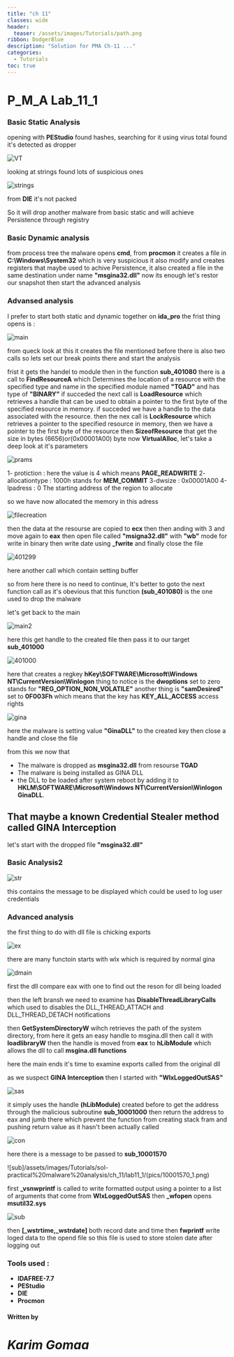 ```yaml
---
title: "ch 11"
classes: wide
header:
  teaser: /assets/images/Tutorials/path.png
ribbon: DodgerBlue
description: "Solution for PMA Ch-11 ..."
categories:
  - Tutorials
toc: true
---
```



# P_M_A Lab_11_1

### Basic Static Analysis

opening with **PEStudio** found hashes, searching for it using virus total found it's detected as dropper 

![VT](/assets/images/Tutorials/sol-practical%20malware%20analysis/ch_11/lab11_1/pics/vt.png)

looking at strings found lots of suspicious ones

![strings](/assets/images/Tutorials/sol-practical%20malware%20analysis/ch_11/lab11_1/pics/strings.png)

from **DIE** it's not packed

So it will drop another malware from basic static and will achieve Persistence through registry 

### Basic Dynamic analysis

from process tree the malware opens **cmd**, from **procmon** it creates a file in **C:\Windows\System32** which is very suspicious it also modify and creates registers that maybe used to achive Persistence, it also created a file in the same destination under name **"msgina32.dll"**
now its enough let's restor our snapshot then start the advanced analysis

### Advansed analysis

I prefer to start both static and dynamic  together 
on **ida_pro** the frist thing opens is :

![main](/assets/images/Tutorials/sol-practical%20malware%20analysis/ch_11/lab11_1/pics/main.png)

from queck look at this it creates the file mentioned before 
there is also two calls so lets set our break points there and start the analysis

frist it gets the handel to module then in the function **sub_401080** there is a call to **FindResourceA** which Determines the location of a resource with the specified type and name in the specified module named **"TGAD"** and has type of **"BINARY"** if succeded the next call is **LoadResource** which retrieves a handle that can be used to obtain a pointer to the first byte of the specified resource in memory.
if succeded we have  a handle to the data associated with the resource.
then the nex call is **LockResource** which retrieves a pointer to the specified resource in memory, then we have a pointer to the first byte of the resource
then **SizeofResource** that get the size in bytes (6656)or(0x00001A00) byte 
now **VirtualAlloc**, let's take a deep look at it's parameters 

![prams](/assets/images/Tutorials/sol-practical%20malware%20analysis/ch_11/lab11_1/pics/Parameters.png)

1- protiction : here the value is 4 which means **PAGE_READWRITE** 
2- allocationtype : 1000h stands for **MEM_COMMIT** 
3-dwsize : 0x00001A00
4-lpadress : 0 The starting address of the region to allocate

so we have now allocated the memory in this adress 

![filecreation](/assets/images/Tutorials/sol-practical%20malware%20analysis/ch_11/lab11_1/pics/file%20creation.png)

then the data at the resourse are copied to **ecx**  then then anding with 3 and move again to **eax** then open file called **"msigna32.dll"** with **"wb"** mode for write in binary 
then write date using **_fwrite** and finally close the file 

![401299](/assets/images/Tutorials/sol-practical%20malware%20analysis/ch_11/lab11_1/pics/call401299.png)

here another call which contain setting buffer 

so from here there is no need to continue, It's better to goto the next function call as it's obevious that this function **(sub_401080)** is the one used to drop the malware 

let's get back to the main 

![main2](/assets/images/Tutorials/sol-practical%20malware%20analysis/ch_11/lab11_1/pics/main2.png)

here this get handle to the created file then pass it to our target **sub_401000**

![401000](/assets/images/Tutorials/sol-practical%20malware%20analysis/ch_11/lab11_1/pics/401000.png)

here that creates a regkey **hKey\SOFTWARE\Microsoft\Windows NT\CurrentVersion\Winlogon** 
thing to notice is the **dwoptions** set to zero stands for **"REG_OPTION_NON_VOLATILE"** 
another thing is **"samDesired"** set to **0F003Fh** which means that the key has **KEY_ALL_ACCESS** access rights 

![gina](/assets/images/Tutorials/sol-practical%20malware%20analysis/ch_11/lab11_1/pics/gina.png)

here the malware is setting value **"GinaDLL"** to the created key then close a handle and close the file 

from this we now that 
- The malware is dropped as **msgina32.dll** from resourse **TGAD**
- The malware is being installed as GINA DLL 
- the DLL to be loaded after system reboot by adding it to **HKLM\SOFTWARE\Microsoft\Windows NT\CurrentVersion\Winlogon\
GinaDLL**.

That maybe a known Credential Stealer method called GINA Interception 
-

let's start with the dropped file **"msgina32.dll"**

### Basic Analysis2

![str](/assets/images/Tutorials/sol-practical%20malware%20analysis/ch_11/lab11_1/pics/strings2.png)

this contains the message to be displayed which could be used to log user credentials

### Advanced analysis

the first thing to do with dll file is chicking exports

![ex](/assets/images/Tutorials/sol-practical%20malware%20analysis/ch_11/lab11_1/pics/exports.png)

there are many functoin starts with wlx which is required by normal gina 

![dmain](/assets/images/Tutorials/sol-practical%20malware%20analysis/ch_11/lab11_1/pics/dllmain.png)

first the dll compare eax with one to find out the reson for dll being loaded

then the left bransh we need to examine has 
**DisableThreadLibraryCalls** which used to disables the DLL_THREAD_ATTACH and DLL_THREAD_DETACH notifications

then **GetSystemDirectoryW** wihch retrieves the path of the system directory, from here it gets an easy handle to msgina.dll then call it with **loadlibraryW** then the handle is moved from **eax** to **hLibModule** which allows the dll to call **msgina.dll functions** 

here the main ends it's time to examine exports called from the original dll

as we suspect **GINA Interception** then I started with **"WlxLoggedOutSAS"**

![sas](/assets/images/Tutorials/sol-practical%20malware%20analysis/ch_11/lab11_1/pics/sasout.png) 

it simply uses the handle **(hLibModule)** created before to get the address through the malicious subroutine **sub_10001000** then return the address to eax and jumb there which prevent the function from creating stack fram and pushing return value as it hasn't been actually called

![con](/assets/images/Tutorials/sol-practical%20malware%20analysis/ch_11/lab11_1/pics/consasout.png)

here there is a message to be passed to **sub_10001570**

![sub]/assets/images/Tutorials/sol-practical%20malware%20analysis/ch_11/lab11_1/(pics/10001570_1.png)

first **_vsnwprintf** is called to write formatted output using a pointer to a list of arguments that come from **WlxLoggedOutSAS** then **_wfopen** opens **msutil32.sys** 

![sub](/assets/images/Tutorials/sol-practical%20malware%20analysis/ch_11/lab11_1/pics/10001570_2.png)

then **[_wstrtime,_wstrdate]** both record date and time then **fwprintf** write loged data to the opend file 
so this file is used to store stolen date after logging out 



### Tools used :

- **IDAFREE-7.7**
- **PEStudio**
- **DIE**
- **Procmon**

#### Written by

# *Karim Gomaa*


